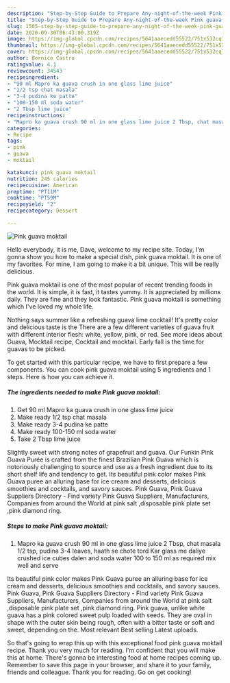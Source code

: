 ```yaml
---
description: "Step-by-Step Guide to Prepare Any-night-of-the-week Pink guava moktail"
title: "Step-by-Step Guide to Prepare Any-night-of-the-week Pink guava moktail"
slug: 1505-step-by-step-guide-to-prepare-any-night-of-the-week-pink-guava-moktail
date: 2020-09-30T06:43:00.319Z
image: https://img-global.cpcdn.com/recipes/5641aaecedd55522/751x532cq70/pink-guava-moktail-recipe-main-photo.jpg
thumbnail: https://img-global.cpcdn.com/recipes/5641aaecedd55522/751x532cq70/pink-guava-moktail-recipe-main-photo.jpg
cover: https://img-global.cpcdn.com/recipes/5641aaecedd55522/751x532cq70/pink-guava-moktail-recipe-main-photo.jpg
author: Bernice Castro
ratingvalue: 4.1
reviewcount: 34543
recipeingredient:
- "90 ml Mapro ka guava crush in one glass lime juice"
- "1/2 tsp chat masala"
- "3-4 pudina ke patte"
- "100-150 ml soda water"
- "2 Tbsp lime juice"
recipeinstructions:
- "Mapro ka guava crush 90 ml in one glass lime juice 2 Tbsp, chat masala 1/2 tsp, pudina 3-4 leaves, haath se chote tord Kar glass me daliye crushed ice cubes dalen and soda water 100 to 150 ml as required mix well and serve"
categories:
- Recipe
tags:
- pink
- guava
- moktail

katakunci: pink guava moktail 
nutrition: 245 calories
recipecuisine: American
preptime: "PT11M"
cooktime: "PT59M"
recipeyield: "2"
recipecategory: Dessert

---
```



![Pink guava moktail](https://img-global.cpcdn.com/recipes/5641aaecedd55522/751x532cq70/pink-guava-moktail-recipe-main-photo.jpg)

Hello everybody, it is me, Dave, welcome to my recipe site. Today, I'm gonna show you how to make a special dish, pink guava moktail. It is one of my favorites. For mine, I am going to make it a bit unique. This will be really delicious.

Pink guava moktail is one of the most popular of recent trending foods in the world. It is simple, it is fast, it tastes yummy. It is appreciated by millions daily. They are fine and they look fantastic. Pink guava moktail is something which I've loved my whole life.

Nothing says summer like a refreshing guava lime cocktail! It&#39;s pretty color and delicious taste is the There are a few different varieties of guava fruit with different interior flesh: white, yellow, pink, or red. See more ideas about Guava, Mocktail recipe, Cocktail and mocktail. Early fall is the time for guavas to be picked.


To get started with this particular recipe, we have to first prepare a few components. You can cook pink guava moktail using 5 ingredients and 1 steps. Here is how you can achieve it.

<!--inarticleads1-->

##### The ingredients needed to make Pink guava moktail:

1. Get 90 ml Mapro ka guava crush in one glass lime juice
1. Make ready 1/2 tsp chat masala
1. Make ready 3-4 pudina ke patte
1. Make ready 100-150 ml soda water
1. Take 2 Tbsp lime juice


Slightly sweet with strong notes of grapefruit and guava. Our Funkin Pink Guava Purée is crafted from the finest Brazilian Pink Guava which is notoriously challenging to source and use as a fresh ingredient due to its short shelf life and tendency to get. Its beautiful pink color makes Pink Guava puree an alluring base for ice cream and desserts, delicious smoothies and cocktails, and savory sauces. Pink Guava, Pink Guava Suppliers Directory - Find variety Pink Guava Suppliers, Manufacturers, Companies from around the World at pink salt ,disposable pink plate set ,pink diamond ring. 

<!--inarticleads2-->

##### Steps to make Pink guava moktail:

1. Mapro ka guava crush 90 ml in one glass lime juice 2 Tbsp, chat masala 1/2 tsp, pudina 3-4 leaves, haath se chote tord Kar glass me daliye crushed ice cubes dalen and soda water 100 to 150 ml as required mix well and serve


Its beautiful pink color makes Pink Guava puree an alluring base for ice cream and desserts, delicious smoothies and cocktails, and savory sauces. Pink Guava, Pink Guava Suppliers Directory - Find variety Pink Guava Suppliers, Manufacturers, Companies from around the World at pink salt ,disposable pink plate set ,pink diamond ring. Pink guava, unlike white guava has a pink colored sweet pulp loaded with seeds. They are oval in shape with the outer skin being rough, often with a bitter taste or soft and sweet, depending on the. Most relevant Best selling Latest uploads. 

So that's going to wrap this up with this exceptional food pink guava moktail recipe. Thank you very much for reading. I'm confident that you will make this at home. There's gonna be interesting food at home recipes coming up. Remember to save this page in your browser, and share it to your family, friends and colleague. Thank you for reading. Go on get cooking!
